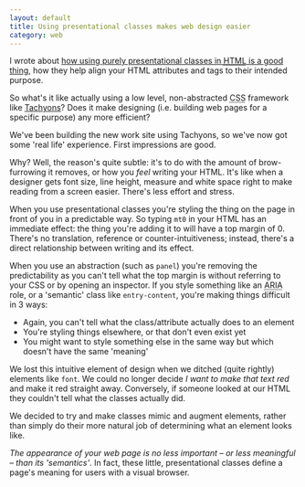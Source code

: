 ```yaml
---
layout: default
title: Using presentational classes makes web design easier
category: web
---
```


I wrote about [how using purely presentational classes in <abbr title="HyperText Markup Language">HTML</abbr> is a good thing](/2016/05/meaning-html-classes-free-css-purity/), how they help align your HTML attributes and tags to their intended purpose.

So what's it like actually using a low level, non-abstracted <abbr title="Cascading Style Sheets">CSS</abbr> framework like [Tachyons](http://tachyons.io)? Does it make designing (i.e. building web pages for a specific purpose) any more efficient?

We've been building the new work site using Tachyons, so we've now got some 'real life' experience. First impressions are good.

Why? Well, the reason's quite subtle: it's to do with the amount of brow-furrowing it removes, or how you _feel_ writing your HTML. It's like when a designer gets font size, line height, measure and white space right to make reading from a screen easier. There's less effort and stress.

When you use presentational classes you're styling the thing on the page in front of you in a predictable way. So typing `mt0` in your HTML has an immediate effect: the thing you're adding it to will have a top margin of 0. There's no translation, reference or counter-intuitiveness; instead, there's a direct relationship between writing and its effect.

When you use an abstraction (such as `panel`) you're removing the predictability as you can't tell what the top margin is without referring to your CSS or by opening an inspector. If you style something like an <abbr title="Accessible Rich Internet Applications">ARIA</abbr> role, or a 'semantic' class like `entry-content`, you're making things difficult in 3 ways:

- Again, you can't tell what the class/attribute actually does to an element
- You're styling things elsewhere, or that don't even exist yet
- You might want to style something else in the same way but which doesn't have the same 'meaning'

We lost this intuitive element of design when we ditched (quite rightly) elements like `font`. We could no longer decide <i>I want to make that text red</i> and make it red straight away. Conversely, if someone looked at our HTML they couldn't tell what the classes actually did.

We decided to try and make classes mimic and augment elements, rather than simply do their more natural job of determining what an element looks like.

_The appearance of your web page is no less important &#8211; or less meaningful &#8211; than its 'semantics'_. In fact, these little, presentational classes define a page's meaning for users with a visual browser.
